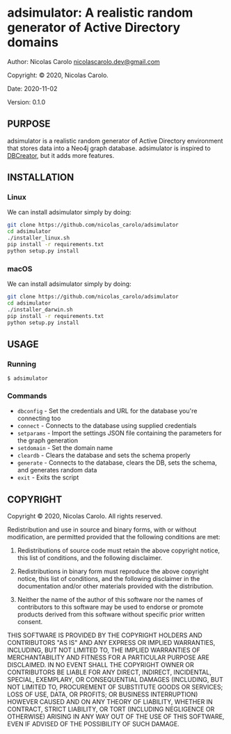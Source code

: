 # adsimulator:  A realistic random generator of Active Directory domains


Author: Nicolas Carolo <nicolascarolo.dev@gmail.com>

Copyright: © 2020, Nicolas Carolo.

Date: 2020-11-02

Version: 0.1.0


## PURPOSE
adsimulator is a realistic random generator of Active Directory environment that stores data into a Neo4j graph database. adsimulator is inspired to [DBCreator](https://github.com/BloodHoundAD/BloodHound-Tools), but it adds more features.

## INSTALLATION

### Linux
We can install adsimulator simply by doing:
```sh
git clone https://github.com/nicolas_carolo/adsimulator
cd adsimulator
./installer_linux.sh
pip install -r requirements.txt
python setup.py install
```

### macOS
We can install adsimulator simply by doing:
```sh
git clone https://github.com/nicolas_carolo/adsimulator
cd adsimulator
./installer_darwin.sh
pip install -r requirements.txt
python setup.py install
```


## USAGE

### Running
```
$ adsimulator
```

### Commands

- `dbconfig` - Set the credentials and URL for the database you're connecting too
- `connect` - Connects to the database using supplied credentials
- `setparams` - Import the settings JSON file containing the parameters for the graph generation
- `setdomain` - Set the domain name
- `cleardb` - Clears the database and sets the schema properly
- `generate` - Connects to the database, clears the DB, sets the schema, and generates random data
- `exit` - Exits the script


## COPYRIGHT

Copyright © 2020, Nicolas Carolo.
All rights reserved.

Redistribution and use in source and binary forms, with or without
modification, are permitted provided that the following conditions are
met:

1. Redistributions of source code must retain the above copyright
   notice, this list of conditions, and the following disclaimer.

2. Redistributions in binary form must reproduce the above copyright
   notice, this list of conditions, and the following disclaimer in the
   documentation and/or other materials provided with the distribution.

3. Neither the name of the author of this software nor the names of
   contributors to this software may be used to endorse or promote
   products derived from this software without specific prior written
   consent.

THIS SOFTWARE IS PROVIDED BY THE COPYRIGHT HOLDERS AND CONTRIBUTORS
"AS IS" AND ANY EXPRESS OR IMPLIED WARRANTIES, INCLUDING, BUT NOT
LIMITED TO, THE IMPLIED WARRANTIES OF MERCHANTABILITY AND FITNESS FOR
A PARTICULAR PURPOSE ARE DISCLAIMED.  IN NO EVENT SHALL THE COPYRIGHT
OWNER OR CONTRIBUTORS BE LIABLE FOR ANY DIRECT, INDIRECT, INCIDENTAL,
SPECIAL, EXEMPLARY, OR CONSEQUENTIAL DAMAGES (INCLUDING, BUT NOT
LIMITED TO, PROCUREMENT OF SUBSTITUTE GOODS OR SERVICES; LOSS OF USE,
DATA, OR PROFITS; OR BUSINESS INTERRUPTION) HOWEVER CAUSED AND ON ANY
THEORY OF LIABILITY, WHETHER IN CONTRACT, STRICT LIABILITY, OR TORT
(INCLUDING NEGLIGENCE OR OTHERWISE) ARISING IN ANY WAY OUT OF THE USE
OF THIS SOFTWARE, EVEN IF ADVISED OF THE POSSIBILITY OF SUCH DAMAGE.
